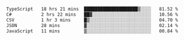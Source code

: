<!--START_SECTION:waka-->

```txt
TypeScript   18 hrs 21 mins  ████████████████████▒░░░░   81.52 %
C#           2 hrs 22 mins   ██▓░░░░░░░░░░░░░░░░░░░░░░   10.56 %
CSV          1 hr 3 mins     █▒░░░░░░░░░░░░░░░░░░░░░░░   04.70 %
JSON         28 mins         ▓░░░░░░░░░░░░░░░░░░░░░░░░   02.14 %
JavaScript   11 mins         ▒░░░░░░░░░░░░░░░░░░░░░░░░   00.84 %
```

<!--END_SECTION:waka-->